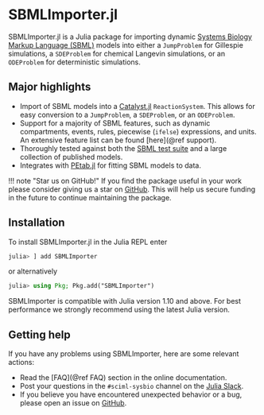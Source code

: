 # SBMLImporter.jl 

SBMLImporter.jl is a Julia package for importing dynamic [Systems Biology Markup Language (SBML)](https://sbml.org/) models into either a `JumpProblem` for Gillespie simulations, a `SDEProblem` for chemical Langevin simulations, or an `ODEProblem` for deterministic simulations.

## Major highlights

* Import of SBML models into a [Catalyst.jl](https://github.com/SciML/Catalyst.jl) `ReactionSystem`. This allows for easy conversion to a `JumpProblem`, a `SDEProblem`, or an `ODEProblem`.
* Support for a majority of SBML features, such as dynamic compartments, events, rules, piecewise (`ifelse`) expressions, and units. An extensive feature list can be found [here](@ref support).
* Thoroughly tested against both the [SBML test suite](https://github.com/sbmlteam/sbml-test-suite) and a large collection of published models.
* Integrates with [PEtab.jl](https://github.com/sebapersson/PEtab.jl) for fitting SBML models to data.

!!! note "Star us on GitHub!"
    If you find the package useful in your work please consider giving us a star on [GitHub](https://github.com/sebapersson/SBMLImporter.jl). This will help us secure funding in the future to continue maintaining the package.

## Installation

To install SBMLImporter.jl in the Julia REPL enter

```julia
julia> ] add SBMLImporter
```

or alternatively

```julia
julia> using Pkg; Pkg.add("SBMLImporter")
```

SBMLImporter is compatible with Julia version 1.10 and above. For best performance we strongly recommend using the latest Julia version.

## Getting help

If you have any problems using SBMLImporter, here are some relevant actions:

* Read the [FAQ](@ref FAQ) section in the online documentation.
* Post your questions in the `#sciml-sysbio` channel on the [Julia Slack](https://julialang.org/slack/).
* If you believe you have encountered unexpected behavior or a bug, please open an issue on [GitHub](https://github.com/sebapersson/SBMLImporter.jl).
